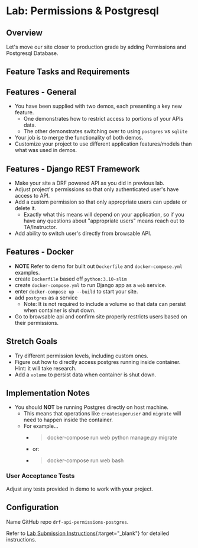 # Lab: Permissions & Postgresql

## Overview

Let's move our site closer to production grade by adding Permissions and Postgresql Database.

## Feature Tasks and Requirements

## Features - General

- You have been supplied with two demos, each presenting a key new feature.
  - One demonstrates how to restrict access to portions of your APIs data.
  - The other demonstrates switching over to using `postgres` vs `sqlite`
- Your job is to merge the functionality of both demos.
- Customize your project to use different application features/models than what was used in demos.

## Features - Django REST Framework

- Make your site a DRF powered API as you did in previous lab.
- Adjust project's permissions so that only authenticated user's have access to API.
- Add a custom permission so that only appropriate users can update or delete it.
  - Exactly what this means will depend on your application, so if you have any questions about "appropriate users" means reach out to TA/Instructor.
- Add ability to switch user's directly from browsable API.

## Features - Docker

- **NOTE** Refer to demo for built out `Dockerfile` and `docker-compose.yml` examples.
- create `Dockerfile` based off `python:3.10-slim`
- create `docker-compose.yml` to run Django app as a `web` service.
- enter `docker-compose up --build` to start your site.
- add `postgres` as a service
  - Note: It is not required to include a volume so that data can persist when container is shut down.
- Go to browsable api and confirm site properly restricts users based on their permissions.

## Stretch Goals

- Try different permission levels, including custom ones.
- Figure out how to directly access postgres running inside container. Hint: it will take research.
- Add a `volume` to persist data when container is shut down.

## Implementation Notes

- You should **NOT** be running Postgres directly on host machine.
  - This means that operations like `createsuperuser` and `migrate` will need to happen inside the container.
  - For example...
    - > docker-compose run web python manage.py migrate
    - or:
    - > docker-compose run web bash

### User Acceptance Tests

Adjust any tests provided in demo to work with your project.

## Configuration

Name GitHub repo `drf-api-permissions-postgres`.

Refer to [Lab Submission Instructions](../../../reference/submission-instructions/labs/){:target="_blank"} for detailed instructions.
